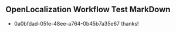 ## OpenLocalization Workflow Test MarkDown
* 0a0bfdad-05fe-48ee-a764-0b45b7a35e67 thanks!

<!--HONumber=Aug16_HO4-->


